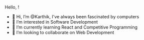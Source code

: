 Hello, <coders/>!
- 👋 Hi, I’m @Karthik, I've always been fascinated by computers  
- 👀 I’m interested in Software Development
- 🌱 I’m currently learning React and Competitive Programming
- 💞️ I’m looking to collaborate on Web Development





<!---
Karthik-V26/Karthik-V26 is a ✨ special ✨ repository because its `README.md` (this file) appears on your GitHub profile.
You can click the Preview link to take a look at your changes.
--->
